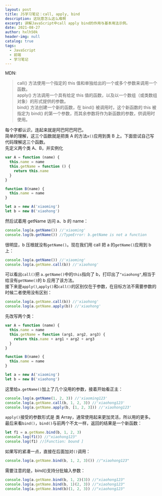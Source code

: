 ```yaml
---
layout: post
title: JS学习笔记：call, apply, bind
description: 这玩意怎么这么难啊
excerpt: 讲解JavaScript中call apply bind的作用与基本用法示例。
date: 2021-08-27
author: hxlh50k
header-img: null
catalog: true
tags:
  - JavaScript
  - 前端
  - 学习笔记
---
```


MDN:

> call() 方法使用一个指定的 this 值和单独给出的一个或多个参数来调用一个函数。  
> apply() 方法调用一个具有给定 this 值的函数，以及以一个数组（或类数组对象）的形式提供的参数。  
> bind() 方法创建一个新的函数，在 bind() 被调用时，这个新函数的 this 被指定为 bind() 的第一个参数，而其余参数将作为新函数的参数，供调用时使用。

每个字都认识，连起来就是阿巴阿巴阿巴。  
简单的理解，这三个函数就是把类 A 的方法`x()`应用到类 B 上。下面尝试自己写代码理解这三个函数。  
先定义两个类 A、B，并实例化

```JavaScript
var A = function (name) {
  this.name = name
  this.getName = function () {
    return this.name
  }
}

function B(name) {
  this.name = name
}

let a = new A('xiaoming')
let b = new B('xiaohong')
```

然后试着用 getName 访问 a、b 的 name：

```JavaScript
console.log(a.getName()) //'xiaoming'
console.log(b.getName()) //TypeError: b.getName is not a function
```

很明显，b 压根就没有`getName()`。现在我们用 call 把 a 的`getName()`应用到 b 上：

```JavaScript
console.log(a.getName()) //'xiaoming'
console.log(a.getName.call(b)) //'xiaohong'
```

可以看出`call()`把 `a.getName()`中的`this`指向了 b，打印出了`"xiaohong"`,相当于给没有`getName()`的 b 应用了该方法。  
接下来是`apply()`,`apply()`和`call()`的区别仅在于参数，在目标方法不需要参数的时候二者使用没有区别：

```JavaScript
console.log(a.getName.call(b)) //'xiaohong'
console.log(a.getName.apply(b)) //'xiaohong'
```

先改写两个类：

```JavaScript
var A = function (name) {
  this.name = name
  this.getName = function (arg1, arg2, arg3) {
    return this.name + arg1 + arg2 + arg3
  }
}

function B(name) {
  this.name = name
}

let a = new A('xiaoming')
let b = new B('xiaohong')
```

这里给`a.getName()`加上了几个没用的参数，接着开始看正主：

```JavaScript
console.log(a.getName(1, 2, 3)) //'xiaoming123'
console.log(a.getName.call(b, 1, 2, 3)) //'xiaohong123'
console.log(a.getName.apply(b, [1, 2, 3])) //'xiaohong123'
```

`apply()`接受的参数形式是 类 Array，通常使用起来更加灵活，所以用的更多。  
最后来看`bind()`，`bind()`与前两个不太一样，返回的结果是一个新函数：

```JavaScript
let f1 = a.getName.bind(b, 1, 2, 3)
console.log(f1()) //"xiaohong123"
console.log(f1) //[Function: bound ]
```

如果写的紧凑一点，直接在后面加对`()`调用：

```JavaScript
console.log(a.getName.bind(b, 1, 2, 3)()) //"xiaohong123"
```

需要注意的是，bind()支持分批输入参数：

```JavaScript
console.log(a.getName.bind(b, 1, 2)(3)) //"xiaohong123"
console.log(a.getName.bind(b, 1)(2, 3)) //"xiaohong123"
console.log(a.getName.bind(b)(1, 2, 3)) //"xiaohong123"
```
